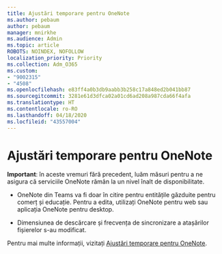 ```yaml
---
title: Ajustări temporare pentru OneNote
ms.author: pebaum
author: pebaum
manager: mnirkhe
ms.audience: Admin
ms.topic: article
ROBOTS: NOINDEX, NOFOLLOW
localization_priority: Priority
ms.collection: Adm_O365
ms.custom:
- "9002315"
- "4508"
ms.openlocfilehash: e83ff4a0b3db9aabb3b258c17a848ed2b041bb87
ms.sourcegitcommit: 3281e61d3dfca02a01cd6ad208a987cda66f4afa
ms.translationtype: HT
ms.contentlocale: ro-RO
ms.lasthandoff: 04/18/2020
ms.locfileid: "43557004"
---
```

# <a name="onenote-temporary-adjustments"></a>Ajustări temporare pentru OneNote

**Important**: în aceste vremuri fără precedent, luăm măsuri pentru a ne asigura că serviciile OneNote rămân la un nivel înalt de disponibilitate.

- OneNote din Teams va fi doar în citire pentru entitățile găzduite pentru comerț și educație. Pentru a edita, utilizați OneNote pentru web sau aplicația OneNote pentru desktop.

- Dimensiunea de descărcare și frecvența de sincronizare a atașărilor fișierelor s-au modificat.

Pentru mai multe informații, vizitați [Ajustări temporare pentru OneNote](https://techcommunity.microsoft.com/t5/onenote-service-updates/awareness-of-temporary-adjustments-in-microsoft-onenote/m-p/1248100).
